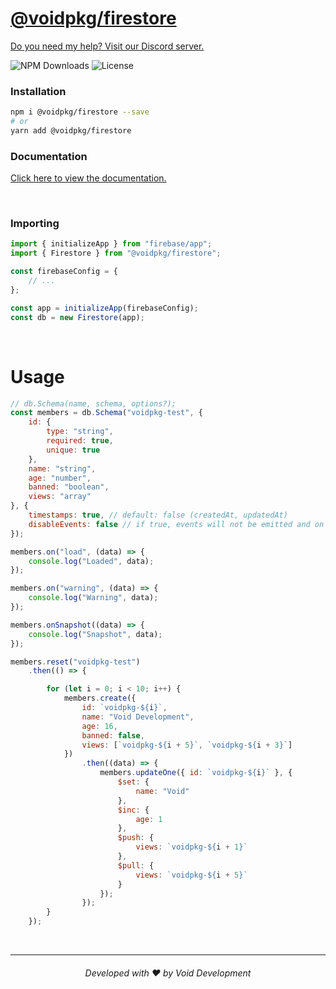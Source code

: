 # [@voidpkg/firestore](https://npmjs.com/package/@voidpkg/firestore)
[Do you need my help? Visit our Discord server.](https://voiddevs.org/discord)

![NPM Downloads](https://img.shields.io/npm/dm/@voidpkg/firestore?style=for-the-badge)
![License](https://img.shields.io/npm/l/@voidpkg/firestore?style=for-the-badge)

### Installation
```bash
npm i @voidpkg/firestore --save
# or
yarn add @voidpkg/firestore
```

### Documentation
[Click here to view the documentation.](https://firestore.voiddevs.org)

<br>

### Importing

```js
import { initializeApp } from "firebase/app";
import { Firestore } from "@voidpkg/firestore";

const firebaseConfig = {
    // ...
};

const app = initializeApp(firebaseConfig);
const db = new Firestore(app);
```

<br>

# Usage

```js
// db.Schema(name, schema, options?);
const members = db.Schema("voidpkg-test", {
    id: {
        type: "string",
        required: true,
        unique: true
    },
    name: "string",
    age: "number",
    banned: "boolean",
    views: "array"
}, {
    timestamps: true, // default: false (createdAt, updatedAt)
    disableEvents: false // if true, events will not be emitted and on methods will not work throw errors if used (default: false)
});

members.on("load", (data) => {
    console.log("Loaded", data);
});

members.on("warning", (data) => {
    console.log("Warning", data);
});

members.onSnapshot((data) => {
    console.log("Snapshot", data);
});

members.reset("voidpkg-test")
    .then(() => {

        for (let i = 0; i < 10; i++) {
            members.create({
                id: `voidpkg-${i}`,
                name: "Void Development",
                age: 16,
                banned: false,
                views: [`voidpkg-${i + 5}`, `voidpkg-${i + 3}`]
            })
                .then((data) => {
                    members.updateOne({ id: `voidpkg-${i}` }, {
                        $set: {
                            name: "Void"
                        },
                        $inc: {
                            age: 1
                        },
                        $push: {
                            views: `voidpkg-${i + 1}`
                        },
                        $pull: {
                            views: `voidpkg-${i + 5}`
                        }
                    });
                });
        }
    });
```

<br>

---
<h6 align="center">Developed with ❤️ by Void Development</h6>
